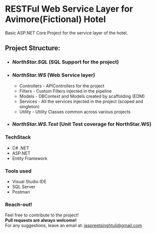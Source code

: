 # RESTFul Web Service Layer for Avimore(Fictional) Hotel
Basic ASP.NET Core Project for the service layer of the hotel. </br>

## Project Structure:
* ### *NorthStar.SQL* (SQL Support for the project)
* ### *NorthStar.WS* (Web Service layer)
  * Controllers - APIControllers for the project
  * Filters - Custom Filters injected in the pipeline
  * Models - DBContext and Models created by scaffolding (EDM)
  * Services - All the services injected in the project (scoped and singleton)
  * Utility - Utility Classes common across various projects
* ### *NorthStar.WS.Test* (Unit Test coverage for NorthStar.WS)

### TechStack
* C# .NET
* ASP.NET
* Entity Framework

### Tools used
* Visual Studio IDE
* SQL Server
* Postman

### Reach-out!
Feel free to contribute to the project! </br>
**Pull requests are always welcome!**</br>
For any suggestions, leave an email at: jaspreetsinghtuli@gmail.com
